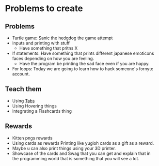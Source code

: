 # Problems to create

## Problems

- Turtle game: Sanic the hedgdog the game attempt
- Inputs and printing with stuff
  - Have something that pritns X 
- If statements: Have something that prints different japanese emoticons faces depending on how you are feeling.
  - Have the program be printing the sad face even if you are happy.
- For loops: Today we are going to learn how to hack someone's fornyte account.



## Teach them
- Using [Tabs](https://docusaurus.io/docs/next/markdown-features/admonitions)
- Using Hovering things
- Integrating a Flashcards thing


## Rewards
- Kitten pngs rewards
- Using cards as rewards Printing like yugioh cards as a gift as a reward.
- Maybe u can also print things using your 3D printer.
- Showcase of the cards and Swag that you can get and explain that in the programming world that is something that you will see a lot.
